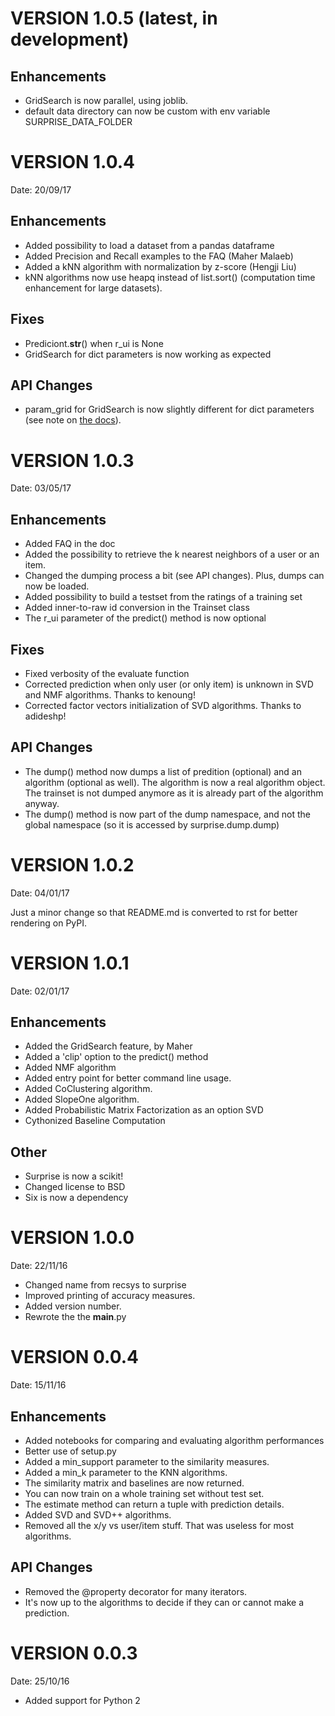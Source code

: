 VERSION 1.0.5 (latest, in development)
======================================

Enhancements
------------

* GridSearch is now parallel, using joblib.
* default data directory can now be custom with env variable
  SURPRISE_DATA_FOLDER

VERSION 1.0.4
=============

Date: 20/09/17

Enhancements
------------

* Added possibility to load a dataset from a pandas dataframe
* Added Precision and Recall examples to the FAQ (Maher Malaeb)
* Added a kNN algorithm with normalization by z-score (Hengji Liu)
* kNN algorithms now use heapq instead of list.sort() (computation time
  enhancement for large datasets).

Fixes
-----

* Prediciont.__str__() when r_ui is None
* GridSearch for dict parameters is now working as expected

API Changes
-----------

* param_grid for GridSearch is now slightly different for dict parameters (see
  note on [the
  docs](http://surprise.readthedocs.io/en/stable/getting_started.html#tune-algorithm-parameters-with-gridsearch)).

VERSION 1.0.3
=============

Date: 03/05/17

Enhancements
------------

* Added FAQ in the doc
* Added the possibility to retrieve the k nearest neighbors of a user or an
  item.
* Changed the dumping process a bit (see API changes). Plus, dumps can now be
  loaded.
* Added possibility to build a testset from the ratings of a training set
* Added inner-to-raw id conversion in the Trainset class
* The r_ui parameter of the predict() method is now optional

Fixes
-----
* Fixed verbosity of the evaluate function
* Corrected prediction when only user (or only item) is unknown in SVD and NMF
  algorithms. Thanks to kenoung!
* Corrected factor vectors initialization of SVD algorithms. Thanks to
  adideshp!

API Changes
-----------

* The dump() method now dumps a list of predition (optional) and an algorithm
  (optional as well). The algorithm is now a real algorithm object. The
  trainset is not dumped anymore as it is already part of the algorithm anyway.
* The dump() method is now part of the dump namespace, and not the global
  namespace (so it is accessed by surprise.dump.dump)

VERSION 1.0.2
=============

Date: 04/01/17

Just a minor change so that README.md is converted to rst for better rendering
on PyPI.

VERSION 1.0.1
=============

Date: 02/01/17

Enhancements
------------

* Added the GridSearch feature, by Maher
* Added a 'clip' option to the predict() method
* Added NMF algorithm
* Added entry point for better command line usage.
* Added CoClustering algorithm.
* Added SlopeOne algorithm.
* Added Probabilistic Matrix Factorization as an option SVD
* Cythonized Baseline Computation

Other
-----

* Surprise is now a scikit!
* Changed license to BSD
* Six is now a dependency

VERSION 1.0.0
=============

Date: 22/11/16

* Changed name from recsys to surprise
* Improved printing of accuracy measures.
* Added version number.
* Rewrote the the __main__.py

VERSION 0.0.4
=============

Date: 15/11/16

Enhancements
------------

* Added notebooks for comparing and evaluating algorithm performances
* Better use of setup.py
* Added a min_support parameter to the similarity measures.
* Added a min_k parameter to the KNN algorithms.
* The similarity matrix and baselines are now returned.
* You can now train on a whole training set without test set.
* The estimate method can return a tuple with prediction details.
* Added SVD and SVD++ algorithms.
* Removed all the x/y vs user/item stuff. That was useless for most algorithms.


API Changes
-----------

* Removed the @property decorator for many iterators.
* It's now up to the algorithms to decide if they can or cannot make a
	prediction.

VERSION 0.0.3
=============

Date: 25/10/16

* Added support for Python 2
